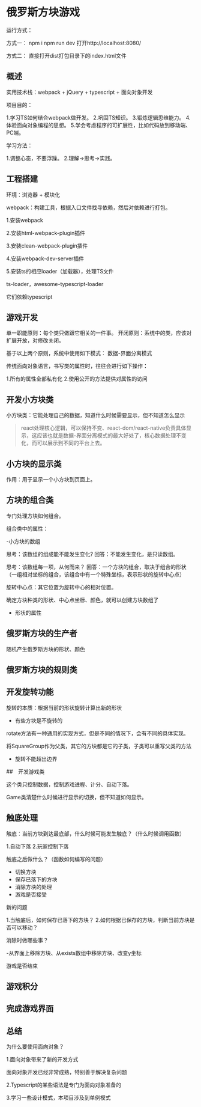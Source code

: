 # 俄罗斯方块游戏

运行方式：

方式一：
npm i
npm run dev
打开http://localhost:8080/

方式二：
直接打开dist打包目录下的index.html文件

## 概述

实用技术栈：webpack + jQuery + typescript + 面向对象开发

项目目的：

1.学习TS如何结合webpack做开发。
2.巩固TS知识。
3.锻炼逻辑思维能力。
4.体验面向对象编程的思想。
5.学会考虑程序的可扩展性，比如代码放到移动端、PC端。

学习方法：

1.调整心态，不要浮躁。
2.理解->思考->实践。

## 工程搭建

环境：浏览器 + 模块化

webpack：构建工具，根据入口文件找寻依赖，然后对依赖进行打包。

1.安装webpack

2.安装html-webpack-plugin插件

3.安装clean-webpack-plugin插件

4.安装webpack-dev-server插件

5.安装ts的相应loader（加载器），处理TS文件

ts-loader，awesome-typescript-loader

它们依赖typescript

## 游戏开发

单一职能原则：每个类只做跟它相关的一件事。
开闭原则：系统中的类，应该对扩展开放，对修改关闭。

基于以上两个原则，系统中使用如下模式：
数据-界面分离模式

传统面向对象语言，书写类的属性时，往往会进行如下操作：

1.所有的属性全部私有化
2.使用公开的方法提供对属性的访问

## 开发小方块类

小方块类：它能处理自己的数据，知道什么时候需要显示，但不知道怎么显示

> react处理核心逻辑，可以保持不变、react-dom/react-native负责具体显示，这应该也就是数据-界面分离模式的最大好处了，核心数据处理不变化，而可以展示到不同的平台上去。

## 小方块的显示类

作用：用于显示一个小方块到页面上。

## 方块的组合类

专门处理方块如何组合。

组合类中的属性：

-小方块的数组

思考：该数组的组成能不能发生变化?
回答：不能发生变化，是只读数组。

思考：该数组每一项，从何而来？
回答：一个方块的组合，取决于组合的形状（一组相对坐标的组合，该组合中有一个特殊坐标，表示形状的旋转中心点）

旋转中心点：其它位置为旋转中心的相对位置。

确定方块种类的形状、中心点坐标、颜色，就可以创建方块数组了

- 形状的属性

## 俄罗斯方块的生产者

随机产生俄罗斯方块的形状、颜色

## 俄罗斯方块的规则类

## 开发旋转功能

旋转的本质：根据当前的形状旋转计算出新的形状

- 有些方块是不旋转的

rotate方法有一种通用的实现方式，但是不同的情况下，会有不同的具体实现。

将SquareGroup作为父类，其它的方块都是它的子类，子类可以重写父类的方法

- 旋转不能超出边界

##　开发游戏类

这个类只控制数据，控制游戏进程、计分、自动下落。

Game类清楚什么时候进行显示的切换，但不知道如何显示。

## 触底处理

触底：当前方块到达最底部，什么时候可能发生触底？（什么时候调用函数）

1.自动下落
2.玩家控制下落

触底之后做什么？（函数如何编写的问题）

- 切换方块
- 保存已落下的方块
- 消除方块的处理
- 游戏是否接受

新的问题

1.当触底后，如何保存已落下的方块？
2.如何根据已保存的方块，判断当前方块是否可以移动？

消除时做哪些事？

-从界面上移除方块、从exists数组中移除方块、改变y坐标

游戏是否结束

## 游戏积分

## 完成游戏界面

## 总结

为什么要使用面向对象？

1.面向对象带来了新的开发方式

面向对象开发已经非常成熟，特别善于解决复杂问题

2.Typescript的某些语法是专门为面向对象准备的

3.学习一些设计模式，本项目涉及到单例模式

